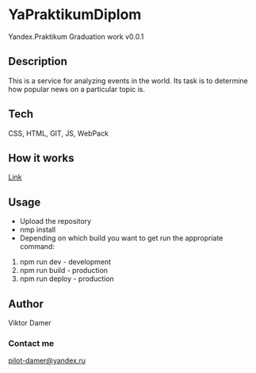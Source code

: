 # YaPraktikumDiplom
Yandex.Praktikum Graduation work v0.0.1

## Description
This is a service for analyzing events in the world. Its task is to determine how popular news on a particular topic is.


## Tech
CSS, HTML, GIT, JS, WebPack

## How it works
[Link](https://vdamer163.github.io/YaPraktikumDiplom/)

## Usage
* Upload the repository 
* nmp install
* Depending on which build you want to get run the appropriate command:
1. npm run dev  - development
1. npm run build - production
1. npm run deploy - production


## Author
Viktor Damer

### Contact me
<pilot-damer@yandex.ru>
